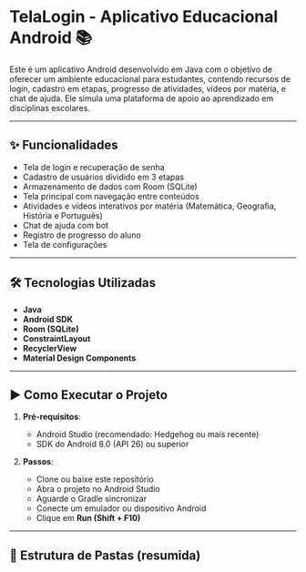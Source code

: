# TelaLogin - Aplicativo Educacional Android 📚

Este é um aplicativo Android desenvolvido em Java com o objetivo de oferecer um ambiente educacional para estudantes, contendo recursos de login, cadastro em etapas, progresso de atividades, vídeos por matéria, e chat de ajuda. Ele simula uma plataforma de apoio ao aprendizado em disciplinas escolares.

---

## ✨ Funcionalidades

- Tela de login e recuperação de senha  
- Cadastro de usuários dividido em 3 etapas  
- Armazenamento de dados com Room (SQLite)  
- Tela principal com navegação entre conteúdos  
- Atividades e vídeos interativos por matéria (Matemática, Geografia, História e Português)  
- Chat de ajuda com bot  
- Registro de progresso do aluno  
- Tela de configurações  

---

## 🛠 Tecnologias Utilizadas

- **Java**  
- **Android SDK**  
- **Room (SQLite)**  
- **ConstraintLayout**  
- **RecyclerView**  
- **Material Design Components**  

---

## ▶️ Como Executar o Projeto

1. **Pré-requisitos**:
   - Android Studio (recomendado: Hedgehog ou mais recente)
   - SDK do Android 8.0 (API 26) ou superior

2. **Passos**:
   - Clone ou baixe este repositório
   - Abra o projeto no Android Studio
   - Aguarde o Gradle sincronizar
   - Conecte um emulador ou dispositivo Android
   - Clique em **Run (Shift + F10)**

---

## 📁 Estrutura de Pastas (resumida)

